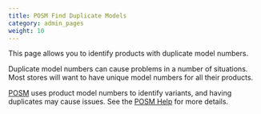 ```yaml
---
title: POSM Find Duplicate Models 
category: admin_pages
weight: 10
---
```


This page allows you to identify products with duplicate model numbers.

Duplicate model numbers can cause problems in a number of situations.  
Most stores will want to have unique model numbers for all their products. 

[POSM](/user/running/posm/) uses product model numbers to identify variants, and having duplicates may cause issues.  See the [POSM Help](https://github.com/lat9/options_stock_support/wiki/) for more details. 


